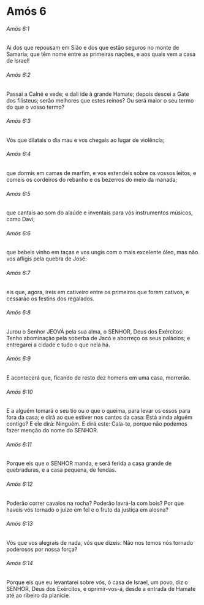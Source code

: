 # Amós 6

###### Amós 6:1

Ai dos que repousam em Sião e dos que estão seguros no monte de Samaria; que têm nome entre as primeiras nações, e aos quais vem a casa de Israel!

###### Amós 6:2

Passai a Calné e vede; e dali ide à grande Hamate; depois descei a Gate dos filisteus; serão melhores que estes reinos? Ou será maior o seu termo do que o vosso termo?

###### Amós 6:3

Vós que dilatais o dia mau e vos chegais ao lugar de violência;

###### Amós 6:4

que dormis em camas de marfim, e vos estendeis sobre os vossos leitos, e comeis os cordeiros do rebanho e os bezerros do meio da manada;

###### Amós 6:5

que cantais ao som do alaúde e inventais para vós instrumentos músicos, como Davi;

###### Amós 6:6

que bebeis vinho em taças e vos ungis com o mais excelente óleo, mas não vos afligis pela quebra de José:

###### Amós 6:7

eis que, agora, ireis em cativeiro entre os primeiros que forem cativos, e cessarão os festins dos regalados.

###### Amós 6:8

Jurou o Senhor JEOVÁ pela sua alma, o SENHOR, Deus dos Exércitos: Tenho abominação pela soberba de Jacó e aborreço os seus palácios; e entregarei a cidade e tudo o que nela há.

###### Amós 6:9

E acontecerá que, ficando de resto dez homens em uma casa, morrerão.

###### Amós 6:10

E a alguém tomará o seu tio ou o que o queima, para levar os ossos para fora da casa; e dirá ao que estiver nos cantos da casa: Está ainda alguém contigo? E ele dirá: Ninguém. E dirá este: Cala-te, porque não podemos fazer menção do nome do SENHOR.

###### Amós 6:11

Porque eis que o SENHOR manda, e será ferida a casa grande de quebraduras, e a casa pequena, de fendas.

###### Amós 6:12

Poderão correr cavalos na rocha? Poderão lavrá-la com bois? Por que haveis vós tornado o juízo em fel e o fruto da justiça em alosna?

###### Amós 6:13

Vós que vos alegrais de nada, vós que dizeis: Não nos temos nós tornado poderosos por nossa força?

###### Amós 6:14

Porque eis que eu levantarei sobre vós, ó casa de Israel, um povo, diz o SENHOR, Deus dos Exércitos, e oprimir-vos-á, desde a entrada de Hamate até ao ribeiro da planície.

